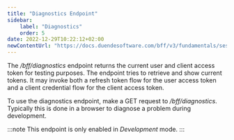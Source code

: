 ```yaml
---
title: "Diagnostics Endpoint"
sidebar:
    label: "Diagnostics"
    order: 5
date: 2022-12-29T10:22:12+02:00
newContentUrl: "https://docs.duendesoftware.com/bff/v3/fundamentals/session/management/diagnostics/"
---
```


The */bff/diagnostics* endpoint returns the current user and client access token for testing purposes. The endpoint tries to retrieve and show current tokens. It may invoke both a refresh token flow for the user access token and a client credential flow for the client access token.

To use the diagnostics endpoint, make a GET request to */bff/diagnostics*. Typically this is done in a browser to diagnose a problem during development.

:::note
This endpoint is only enabled in *Development* mode.
:::
